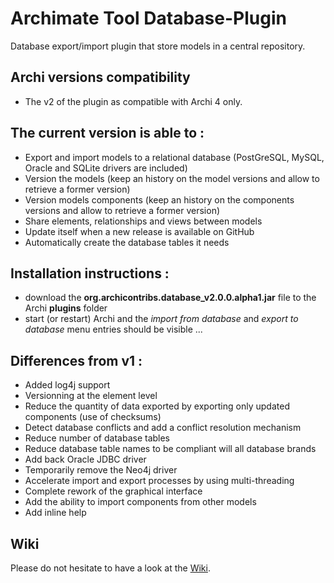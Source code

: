 # Archimate Tool Database-Plugin
Database export/import plugin that store models in a central repository.

## Archi versions compatibility
* The v2 of the plugin as compatible with Archi 4 only.

## The current version is able to :
* Export and import models to a relational database (PostGreSQL, MySQL, Oracle and SQLite drivers are included)
* Version the models (keep an history on the model versions and allow to retrieve a former version)
* Version models components (keep an history on the components versions and allow to retrieve a former version)
* Share elements, relationships and views between models
* Update itself when a new release is available on GitHub
* Automatically create the database tables it needs

## Installation instructions :
* download the **org.archicontribs.database_v2.0.0.alpha1.jar** file to the Archi **plugins** folder
* start (or restart) Archi and the *import from database* and *export to database* menu entries should be visible ...

## Differences from v1 :
* Added log4j support
* Versionning at the element level
* Reduce the quantity of data exported by exporting only updated components (use of checksums)
* Detect database conflicts and add a conflict resolution mechanism
* Reduce number of database tables
* Reduce database table names to be compliant will all database brands
* Add back Oracle JDBC driver
* Temporarily remove the Neo4j driver
* Accelerate import and export processes by using multi-threading
* Complete rework of the graphical interface
* Add the ability to import components from other models
* Add inline help

## Wiki
Please do not hesitate to have a look at the [Wiki](https://github.com/archi-contribs/database-plugin/wiki).